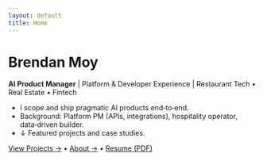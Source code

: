 ```yaml
---
layout: default
title: Home
---
```

# Brendan Moy
**AI Product Manager** | Platform & Developer Experience | Restaurant Tech • Real Estate • Fintech


- I scope and ship pragmatic AI products end‑to‑end.
- Background: Platform PM (APIs, integrations), hospitality operator, data‑driven builder.
- ↓ Featured projects and case studies.


[View Projects →](/projects) • [About →](/about) • [Resume (PDF)](/assets/<resume>.pdf)